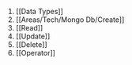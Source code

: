 1. [[Data Types]]
2. [[Areas/Tech/Mongo Db/Create]]
3. [[Read]]
4. [[Update]]
5. [[Delete]]
6. [[Operator]]

